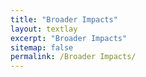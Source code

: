```yaml
---
title: "Broader Impacts"
layout: textlay
excerpt: "Broader Impacts"
sitemap: false
permalink: /Broader Impacts/
---
```



